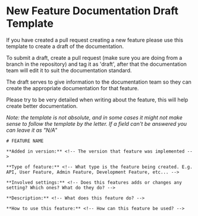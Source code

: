 # New Feature Documentation Draft Template

If you have created a pull request creating a new feature please use this template to create a draft of the documentation.

To submit a draft, create a pull request \(make sure you are doing from a branch in the repository\) and tag it as 'draft', after that the documentation team will edit it to suit the documentation standard.

The draft serves to give information to the documentation team so they can create the appropriate documentation for that feature.

Please try to be very detailed when writing about the feature, this will help create better documentation.

_Note: the template is not absolute, and in some cases it might not make sense to follow the template by the letter. If a field can't be answered you can leave it as "N/A"_

```text
# FEATURE NAME

**Added in version:** <!-- The version that feature was implemented -->

**Type of feature:** <!-- What type is the feature being created. E.g. API, User Feature, Admin Feature, Development Feature, etc... -->

**Involved settings:** <!-- Does this features adds or changes any setting? Which ones? What do they do? -->

**Description:** <!-- What does this feature do? -->

**How to use this feature:** <!-- How can this feature be used? -->
```

